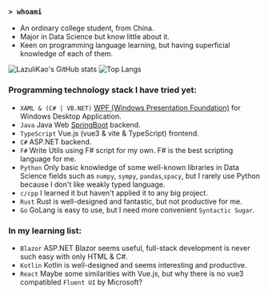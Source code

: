 ### `> whoami`
- An ordinary college student, from China.
- Major in Data Science but know little about it.
- Keen on programming language learning, but having superficial knowledge of each of them.

![LazuliKao's GitHub stats](https://github-readme-stats.vercel.app/api?username=LazuliKao&card_width=495&show_icons=true&theme=dracula)
![Top Langs](https://github-readme-stats.vercel.app/api/top-langs/?username=LazuliKao&card_width=445&layout=compact&theme=dracula)

### Programming technology stack I have tried yet:
- `XAML & (C# | VB.NET)` [WPF (Windows Presentation Foundation)](https://learn.microsoft.com/en-us/dotnet/desktop/wpf/?view=netdesktop-8.0) for Windows Desktop Application.
- `Java` Java Web [SpringBoot](https://spring.io/projects/spring-boot/) backend.
- `TypeScript` Vue.js (vue3 & vite & TypeScript) frontend.
- `C#` ASP.NET backend.
- `F#` Write Utils using F# script for my own. F# is the best scripting language for me.
- `Python` Only basic knowledge of some well-known libraries in Data Science fields such as `numpy`, `sympy`, `pandas`,`spacy`, but I rarely use Python because I don't like weakly typed language.
- `c/cpp` I learned it but haven't applied it to any big project.
- `Rust` Rust is well-designed and fantastic, but not productive for me.
- `Go` GoLang is easy to use, but I need more convenient `Syntactic Sugar`.

### In my learning list:
- `Blazor` ASP.NET Blazor seems useful, full-stack development is never such easy with only HTML & C#.
- `Kotlin` Kotlin is well-designed and seems interesting and productive.
- `React` Maybe some similarities with Vue.js, but why there is no vue3 compatibled `Fluent UI` by Microsoft?
